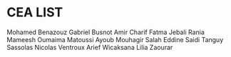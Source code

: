CEA LIST
===================

Mohamed Benazouz
Gabriel Busnot
Amir Charif
Fatma Jebali
Rania Mameesh
Oumaima Matoussi
Ayoub Mouhagir
Salah Eddine Saidi
Tanguy Sassolas
Nicolas Ventroux
Arief Wicaksana
Lilia Zaourar
